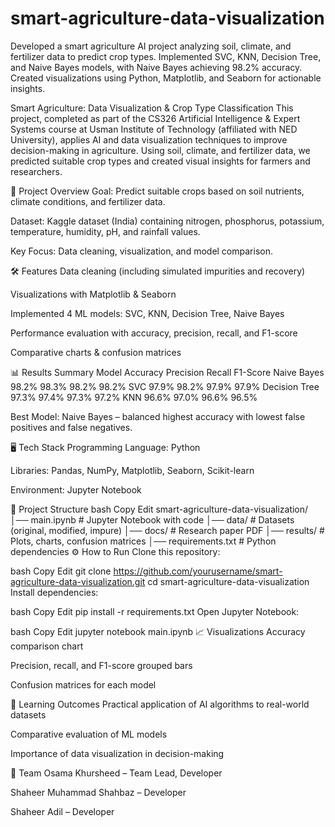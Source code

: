 # smart-agriculture-data-visualization
Developed a smart agriculture AI project analyzing soil, climate, and fertilizer data to predict crop types. Implemented SVC, KNN, Decision Tree, and Naive Bayes models, with Naive Bayes achieving 98.2% accuracy. Created visualizations using Python, Matplotlib, and Seaborn for actionable insights.

Smart Agriculture: Data Visualization & Crop Type Classification
This project, completed as part of the CS326 Artificial Intelligence & Expert Systems course at Usman Institute of Technology (affiliated with NED University), applies AI and data visualization techniques to improve decision-making in agriculture. Using soil, climate, and fertilizer data, we predicted suitable crop types and created visual insights for farmers and researchers.

📌 Project Overview
Goal: Predict suitable crops based on soil nutrients, climate conditions, and fertilizer data.

Dataset: Kaggle dataset (India) containing nitrogen, phosphorus, potassium, temperature, humidity, pH, and rainfall values.

Key Focus: Data cleaning, visualization, and model comparison.

🛠 Features
Data cleaning (including simulated impurities and recovery)

Visualizations with Matplotlib & Seaborn

Implemented 4 ML models: SVC, KNN, Decision Tree, Naive Bayes

Performance evaluation with accuracy, precision, recall, and F1-score

Comparative charts & confusion matrices

📊 Results Summary
Model	Accuracy	Precision	Recall	F1-Score
Naive Bayes	98.2%	98.3%	98.2%	98.2%
SVC	97.9%	98.2%	97.9%	97.9%
Decision Tree	97.3%	97.4%	97.3%	97.2%
KNN	96.6%	97.0%	96.6%	96.5%

Best Model: Naive Bayes – balanced highest accuracy with lowest false positives and false negatives.

🖥 Tech Stack
Programming Language: Python

Libraries: Pandas, NumPy, Matplotlib, Seaborn, Scikit-learn

Environment: Jupyter Notebook

📂 Project Structure
bash
Copy
Edit
smart-agriculture-data-visualization/
│── main.ipynb               # Jupyter Notebook with code
│── data/                    # Datasets (original, modified, impure)
│── docs/                    # Research paper PDF
│── results/                 # Plots, charts, confusion matrices
│── requirements.txt         # Python dependencies
⚙️ How to Run
Clone this repository:

bash
Copy
Edit
git clone https://github.com/yourusername/smart-agriculture-data-visualization.git
cd smart-agriculture-data-visualization
Install dependencies:

bash
Copy
Edit
pip install -r requirements.txt
Open Jupyter Notebook:

bash
Copy
Edit
jupyter notebook main.ipynb
📈 Visualizations
Accuracy comparison chart

Precision, recall, and F1-score grouped bars

Confusion matrices for each model

🧠 Learning Outcomes
Practical application of AI algorithms to real-world datasets

Comparative evaluation of ML models

Importance of data visualization in decision-making

👥 Team
Osama Khursheed – Team Lead, Developer

Shaheer Muhammad Shahbaz – Developer

Shaheer Adil – Developer

